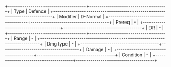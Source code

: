 +--------------------------------------+--------------------------------------+
| Type                                 | Defence                              |
+--------------------------------------+--------------------------------------+
| Modifier                             | D-Normal                         |
+--------------------------------------+--------------------------------------+
| Prereq                               | -                                    |
+--------------------------------------+--------------------------------------+
| DR                                   | -                                    |
+--------------------------------------+--------------------------------------+
| Range                                | -                                    |
+--------------------------------------+--------------------------------------+
| Dmg type                             | -                                    |
+--------------------------------------+--------------------------------------+
| Damage                               | -                                    |
+--------------------------------------+--------------------------------------+
| Condition                            | -                                    |
+--------------------------------------+--------------------------------------+

